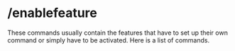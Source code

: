 # /enablefeature

These commands usually contain the features that have to set up their own command or simply have to be activated. Here is a list of commands.

<a href="YouTube-and-Twitch-Command.md"></a> <br>
<a href="CityGuessrChild.md"></a> <br>
<a href="Casino-Games.md"></a> <br>
<a href="Economy-System.md"></a> <br>
<a href="Qout.md"></a> <br>
<a href="Counting-Game.md"></a> <br>
